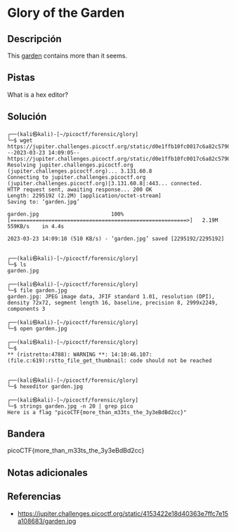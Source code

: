 # Glory of the Garden

## Descripción

This [garden](https://jupiter.challenges.picoctf.org/static/4153422e18d40363e7ffc7e15a108683/garden.jpg) contains more than it seems.

## Pistas

What is a hex editor?

## Solución

```
┌──(kali㉿kali)-[~/picoctf/forensic/glory]
└─$ wget https://jupiter.challenges.picoctf.org/static/d0e1ffb10fc0017c6a82c57900f3ffe3/garden.jpg
--2023-03-23 14:09:05--  https://jupiter.challenges.picoctf.org/static/d0e1ffb10fc0017c6a82c57900f3ffe3/garden.jpg
Resolving jupiter.challenges.picoctf.org (jupiter.challenges.picoctf.org)... 3.131.60.8
Connecting to jupiter.challenges.picoctf.org (jupiter.challenges.picoctf.org)|3.131.60.8|:443... connected.
HTTP request sent, awaiting response... 200 OK
Length: 2295192 (2.2M) [application/octet-stream]
Saving to: ‘garden.jpg’

garden.jpg                       100%[========================================================>]   2.19M   559KB/s    in 4.4s    

2023-03-23 14:09:10 (510 KB/s) - ‘garden.jpg’ saved [2295192/2295192]

                                                                                                                                  
┌──(kali㉿kali)-[~/picoctf/forensic/glory]
└─$ ls
garden.jpg
                                                                                                                                  
┌──(kali㉿kali)-[~/picoctf/forensic/glory]
└─$ file garden.jpg 
garden.jpg: JPEG image data, JFIF standard 1.01, resolution (DPI), density 72x72, segment length 16, baseline, precision 8, 2999x2249, components 3
                                                                                                                                  
┌──(kali㉿kali)-[~/picoctf/forensic/glory]
└─$ open garden.jpg 
                                                                                                                                  
┌──(kali㉿kali)-[~/picoctf/forensic/glory]
└─$ 
** (ristretto:4788): WARNING **: 14:10:46.107: (file.c:619):rstto_file_get_thumbnail: code should not be reached

                                                                                                                                  
┌──(kali㉿kali)-[~/picoctf/forensic/glory]
└─$ hexeditor garden.jpg 
                                                                                                                                  
┌──(kali㉿kali)-[~/picoctf/forensic/glory]
└─$ strings garden.jpg -n 20 | grep pico
Here is a flag "picoCTF{more_than_m33ts_the_3y3eBdBd2cc}"
```

## Bandera

picoCTF{more_than_m33ts_the_3y3eBdBd2cc}

## Notas adicionales



## Referencias
- https://jupiter.challenges.picoctf.org/static/4153422e18d40363e7ffc7e15a108683/garden.jpg
